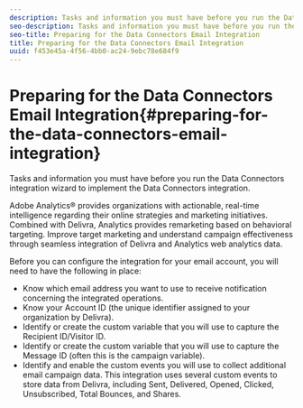 ```yaml
---
description: Tasks and information you must have before you run the Data Connectors integration wizard to implement the Data Connectors integration.
seo-description: Tasks and information you must have before you run the Data Connectors integration wizard to implement the Data Connectors integration.
seo-title: Preparing for the Data Connectors Email Integration
title: Preparing for the Data Connectors Email Integration
uuid: f453e45a-4f56-4bb0-ac24-9ebc78e684f9
---
```


# Preparing for the Data Connectors Email Integration{#preparing-for-the-data-connectors-email-integration}

Tasks and information you must have before you run the Data Connectors integration wizard to implement the Data Connectors integration.

Adobe Analytics® provides organizations with actionable, real-time intelligence regarding their online strategies and marketing initiatives. Combined with Delivra, Analytics provides remarketing based on behavioral targeting. Improve target marketing and understand campaign effectiveness through seamless integration of Delivra and Analytics web analytics data.

Before you can configure the integration for your email account, you will need to have the following in place:

* Know which email address you want to use to receive notification concerning the integrated operations.
* Know your Account ID (the unique identifier assigned to your organization by Delivra).
* Identify or create the custom variable that you will use to capture the Recipient ID/Visitor ID.
* Identify or create the custom variable that you will use to capture the Message ID (often this is the campaign variable).
* Identify and enable the custom events you will use to collect additional email campaign data. This integration uses several custom events to store data from Delivra, including Sent, Delivered, Opened, Clicked, Unsubscribed, Total Bounces, and Shares.

